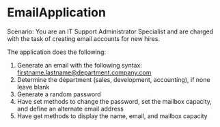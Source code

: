 # EmailApplication

Scenario: You are an IT Support Administrator Specialist and are charged with the task of creating email accounts for new hires.

The application does the following:
1. Generate an email with the following syntax: firstname.lastname@department.company.com
2. Determine the department (sales, development, accounting), if none leave blank
3. Generate a random password
4. Have set methods to change the password, set the mailbox capacity, and define an alternate email address
5. Have get methods to display the name, email, and mailbox capacity
